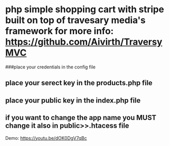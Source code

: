 # php simple shopping cart with stripe built on top of travesary media's framework for more info: https://github.com/Aivirth/TraversyMVC



###place your credentials in the config file

## place your serect key in the products.php file

## place your public key in the index.php file  

## if you want to change the app name you **MUST** change it also in public>>.htacess file 

Demo: https://youtu.be/dOK0DgV7qBc


